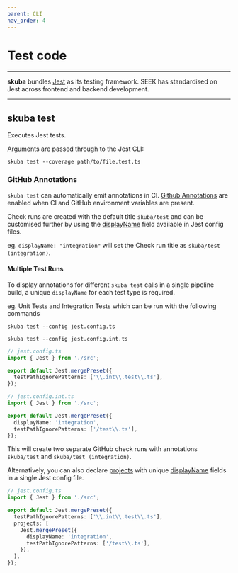 ```yaml
---
parent: CLI
nav_order: 4
---
```


# Test code

---

**skuba** bundles [Jest] as its testing framework.
SEEK has standardised on Jest across frontend and backend development.

---

## skuba test

Executes Jest tests.

Arguments are passed through to the Jest CLI:

```shell
skuba test --coverage path/to/file.test.ts
```

### GitHub Annotations

`skuba test` can automatically emit annotations in CI. [Github Annotations] are enabled when CI and GitHub environment variables are present.

Check runs are created with the default title `skuba/test` and can be customised further by using the [displayName] field available in Jest config files.

eg. `displayName: "integration"` will set the Check run title as `skuba/test (integration)`.

#### Multiple Test Runs

To display annotations for different `skuba test` calls in a single pipeline build, a unique `displayName` for each test type is required.

eg. Unit Tests and Integration Tests which can be run with the following commands

`skuba test --config jest.config.ts`

`skuba test --config jest.config.int.ts`

```typescript
// jest.config.ts
import { Jest } from './src';

export default Jest.mergePreset({
  testPathIgnorePatterns: ['\\.int\\.test\\.ts'],
});
```

```typescript
// jest.config.int.ts
import { Jest } from './src';

export default Jest.mergePreset({
  displayName: 'integration',
  testPathIgnorePatterns: ['/test\\.ts'],
});
```

This will create two separate GitHub check runs with annotations `skuba/test` and `skuba/test (integration)`.

Alternatively, you can also declare [projects] with unique [displayName] fields in a single Jest config file.

```typescript
// jest.config.ts
import { Jest } from './src';

export default Jest.mergePreset({
  testPathIgnorePatterns: ['\\.int\\.test\\.ts'],
  projects: [
    Jest.mergePreset({
      displayName: 'integration',
      testPathIgnorePatterns: ['/test\\.ts'],
    }),
  ],
});
```

[displayname]: https://jestjs.io/docs/configuration#displayname-string-object
[github annotations]: ../deep-dives/github.md#github-annotations
[jest]: https://jestjs.io
[projects]: https://jestjs.io/docs/configuration#projects-arraystring--projectconfig
